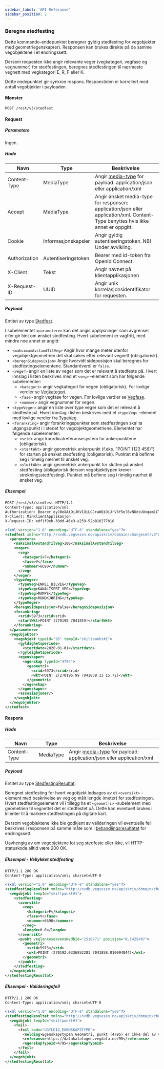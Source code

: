 ```yaml
---
sidebar_label: 'API Referanse'
sidebar_position: 2
---
```


### Beregne stedfesting

Dette kommando-endepunktet beregner gyldig stedfesting for vegobjekter med geometriegenskap(er). Responsen kan brukes
direkte på de samme vegobjektene i et endringssett.

Dersom requesten ikke angir relevante veger (vegkategori, vegfase og vegnummer) for stedfestingen, beregnes stedfestingen til nærmeste
vegnett med vegkategori E, R, F eller K.

Dette endepunktet gir synkron respons. Responstiden er korrellert med antall vegobjekter i payloaden.

#### Mønster

```
POST /rest/v3/stedfest
```

#### Request

##### Parametere

Ingen.
        
##### Hode

Navn|Type|Beskrivelse
-|-|-
Content-Type|MediaType|Angir [media-type](https://www.iana.org/assignments/media-types/media-types.xhtml) for payload: application/json eller application/xml
Accept|MediaType|Angir ønsket media-type for responsen: application/json eller application/xml. Content-Type benyttes hvis ikke annet er oppgitt.
Cookie|Informasjonskapsler|Angir gyldig autentiseringstoken. NB! Under avvikling.
Authorization|Autentiseringstoken|Bearer med id-token fra OpenId Connect.
X-Client|Tekst|Angir navnet på klientapplikasjonen
X-Request-ID|UUID|Angir unik korrelasjonsidentifikator for requesten.

##### Payload

Entitet av type [Stedfest](https://nvdbapiskriv.atlas.vegvesen.no/rest/v3/stedfest/stedfest.xsd).

I subelementet ```<parametere>``` kan det angis opplysninger som avgrenser eller gir hint om ønsket stedfesting. Hvert subelement er vagfritt, med mindre noe annet er angitt:

* ```<maksimumAvstandTilVeg>``` Angir hvor mange meter utenfor vegobjektgeometrien det skal søkes etter relevant vegnett (obligatorisk).
* ```<beregnSideposisjon>``` Angir hvorvidt sideposisjon skal beregnes for stedfestingselementene. Standardverdi er ```false```.
* ```<veger>``` angir en liste av veger som det er relevant å stedfeste på. Hvert innslag i listen beskrives med et ```<veg>``` -element som har følgende subelementer:
  * ```<kategori>``` angir vegkategori for vegen (obligatorisk). For lovlige verdier se [Vegkategori](https://nvdbapiskriv.atlas.vegvesen.no/rest/v3/stedfest/vegkategori.xsd).
  * ```<fase>``` angir vegfase for vegen. For lovlige verdier se [Vegfase](https://nvdbapiskriv.atlas.vegvesen.no/rest/v3/stedfest/vegfase.xsd).
  * ```<nummer>``` angir vegnummer for vegen.
* ```<typeVeger>``` angir en liste over type veger som det er relevant å stedfeste på. Hvert innslag i listen beskrives med et ```<typeVeg>``` -element med lovlige verdier fra [TypeVeg](https://nvdbapiskriv.atlas.vegvesen.no/rest/v3/stedfest/typeveg.xsd).
* ```<forankring>``` angir forankringspunkter som stedfestingen skal ta utgangspunkt i i stedet for vegobjektgeometriene. Elementet har følgende subelementer:
  * ```<srid>``` angir koordinatreferansesystem for ankerpunktene (obligatorisk).
  * ```<startWkt>``` angir geometrisk ankerpunkt (f.eks. "POINT (123 456)") for starten på ønsket stedfesting (obligatorisk). Punktet må befinne seg i rimelig nærhet til ønsket veg.
  * ```<sluttWkt>``` angir geometrisk ankerpunkt for slutten på ønsket stedfesting (obligatorisk dersom vegobjekttypen krever strekningsstedfesting). Punktet må befinne seg i rimelig nærhet til ønsket veg. 

##### Eksempel

```xml
POST /rest/v3/stedfest HTTP/1.1
Content-Type: application/xml
Authorization: Bearer eyJ0eXAiOiJKV1QiLCJraWQiOiJrV3Y5elBvNUdsUUxqam1CTkdHQW1hMmtRMmM9IiwiYWxnIjoiUlMyNTYifQ...
X-Client: MinKlientApplikasjon
X-Request-ID: edf1f9eb-38dd-46e3-a250-52b810277b18

<?xml version="1.0" encoding="UTF-8" standalone="yes"?>
<stedfest xmlns="http://nvdb.vegvesen.no/apiskriv/domain/changeset/v3">
  <parametere>
    <maksimalAvstandTilVeg>100</maksimalAvstandTilVeg>
    <veger>
      <veg>
        <kategori>F</kategori>
        <fase>V</fase>
        <nummer>6690</nummer>
      </veg>
    </veger>
    <typeVeger>
      <typeVeg>ENKEL_BILVEG</typeVeg>
      <typeVeg>KANALISERT_VEG</typeVeg>
      <typeVeg>RAMPE</typeVeg>
      <typeVeg>RUNDKJØRING</typeVeg>
    </typeVeger>
    <beregnSideposisjon>false</beregnSideposisjon>
    <forankring>
      <srid>5973</srid>srid>
      <startWkt>POINT (270195 7041859)</startWkt>
    </forankring>
  </parametere>
  <vegobjekter>
    <vegobjekt typeId="95" tempId="skiltpunkt#1">
      <gyldighetsperiode>
        <startdato>2020-01-01</startdato>
      </gyldighetsperiode>
      <egenskaper>
        <egenskap typeId="4794">
          <geometri>
            <srid>5973</srid>srid>
            <wkt>POINT Z(270196.99 7041858.13 15.72)</wkt>
          </geometri>
        </egenskap>
      </egenskaper>
      <assosiasjoner/>
    </vegobjekt>
  </vegobjekter>
</stedfest>
```

#### Respons

##### Hode

Navn|Type|Beskrivelse
-|-|-
Content-Type|MediaType|Angir [media-type](https://www.iana.org/assignments/media-types/media-types.xhtml) for payload: application/json eller application/xml

##### Payload

Entitet av type [StedfestingResultat](https://nvdbapiskriv.atlas.vegvesen.no/rest/v3/stedfest/stedfest-resultat.xsd).

Beregnet stedfesting for hvert vegobjekt ledsages av et ```<oversikt>``` -element med beskrivelse av veg og målt
lengde (meter) for stedfestingen. Hvert stedfestingselement vil i tillegg ha et ```<geometri>``` -subelement med geometrien
til vegnettet det er stedfestet på. Dette kan eventuelt brukes i klienter til å markere stedfestingen på digitale
kart.

Dersom vegobjektene ikke ble godkjent av valideringen vil eventuelle feil beskrives i responsen på samme måte som i 
[behandlingsresultatet](../endringssett/behandlingsresultat) for endringssett.

Uavhengig av om vegobjektene lot seg stedfeste eller ikke, vil HTTP-statuskode alltid være 200 OK.
 
##### Eksempel - Vellykket stedfesting

```xml
HTTP/1.1 200 OK
Content-Type: application/xml; charset=UTF-8

<?xml version="1.0" encoding="UTF-8" standalone="yes"?>
<stedfestingResultat xmlns="http://nvdb.vegvesen.no/apiskriv/domain/changeset/v3">
  <vegobjekt tempId="skiltpunkt#1">
    <stedfesting>
      <oversikt>
        <veg>
          <kategori>F</kategori>
          <fase>V</fase>
          <nummer>6690</nummer>
        </veg>
        <lengde>0.0</lengde>
      </oversikt>
      <punkt veglenkesekvensNvdbId="2510771" posisjon="0.1429407">
        <geometri>
          <srid>5973</srid>
          <wkt>POINT (270192.0336852201 7041858.010694844)</wkt>
        </geometri>
      </punkt>
    </stedfesting>
  </vegobjekt>
</stedfestingResultat>
```

##### Eksempel - Valideringsfeil

```xml
HTTP/1.1 200 OK
Content-Type: application/xml; charset=UTF-8

<?xml version="1.0" encoding="UTF-8" standalone="yes"?>
<stedfestingResultat xmlns="http://nvdb.vegvesen.no/apiskriv/domain/changeset/v3">
  <vegobjekt tempId="skiltpunkt#1">
    <feil>
      <feil kode="UGYLDIG_EGENSKAPSTYPE">
        <melding>Egenskapstypen Geometri, punkt (4795) er ikke del av vegobjekttypen Skiltpunkt (95)</melding>
        <referanse>https://datakatalogen.vegdata.no/95</referanse>
        <egenskapTypeId>4795</egenskapTypeId>
      </feil>
    </feil>
  </vegobjekt>
</stedfestingResultat>
```